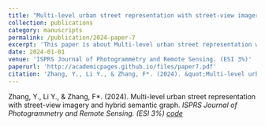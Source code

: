```yaml
---
title: "Multi-level urban street representation with street-view imagery and hybrid semantic graph"
collection: publications
category: manuscripts
permalink: /publication/2024-paper-7
excerpt: 'This paper is about Multi-level urban street representation with street-view imagery and hybrid semantic graph.'
date: 2024-01-01
venue: 'ISPRS Journal of Photogrammetry and Remote Sensing. (ESI 3%)'
paperurl: 'http://academicpages.github.io/files/paper7.pdf'
citation: 'Zhang, Y., Li Y., & Zhang, F*. (2024). &quot;Multi-level urban street representation with street-view imagery and hybrid semantic graph&quot; <i>ISPRS Journal of Photogrammetry and Remote Sensing. (ESI 3%)</i>'
---
```


Zhang, Y., Li Y., & Zhang, F*. (2024). Multi-level urban street representation with street-view imagery and hybrid semantic graph. <i>ISPRS Journal of Photogrammetry and Remote Sensing. (ESI 3%) [code](https://github.com/yemanzhongting/HybridGraph)</i>

